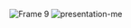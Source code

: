 
![Frame 9](https://github.com/user-attachments/assets/7fcf826a-0595-4704-a006-203fda6d4973)
![presentation-me](https://github.com/user-attachments/assets/c00335d3-dc55-41b2-a12a-edd88318cb2d)
